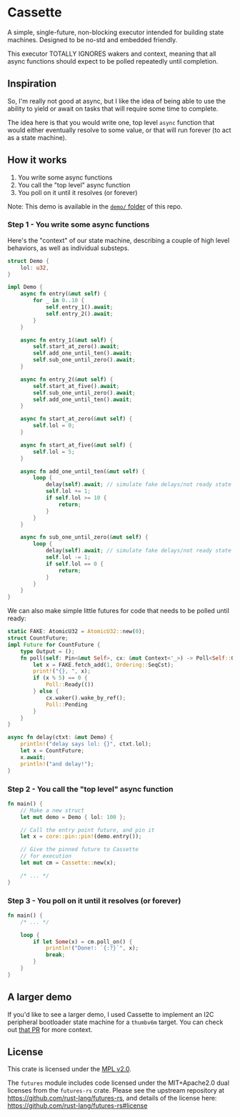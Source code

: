 # Cassette

A simple, single-future, non-blocking executor intended for building state machines. Designed to be no-std and embedded friendly.

This executor TOTALLY IGNORES wakers and context, meaning that all async functions should expect to be polled repeatedly until completion.

## Inspiration

So, I'm really not good at async, but I like the idea of being able to use the ability to yield or await on tasks that will require some time to complete.

The idea here is that you would write one, top level `async` function that would either eventually resolve to some value, or that will run forever (to act as a state machine).

## How it works

1. You write some async functions
2. You call the "top level" async function
3. You poll on it until it resolves (or forever)

Note: This demo is available in the [`demo/` folder](./demo) of this repo.

### Step 1 - You write some async functions

Here's the "context" of our state machine, describing a couple of high level behaviors, as well as individual substeps.

```rust
struct Demo {
    lol: u32,
}

impl Demo {
    async fn entry(&mut self) {
        for _ in 0..10 {
            self.entry_1().await;
            self.entry_2().await;
        }
    }

    async fn entry_1(&mut self) {
        self.start_at_zero().await;
        self.add_one_until_ten().await;
        self.sub_one_until_zero().await;
    }

    async fn entry_2(&mut self) {
        self.start_at_five().await;
        self.sub_one_until_zero().await;
        self.add_one_until_ten().await;
    }

    async fn start_at_zero(&mut self) {
        self.lol = 0;
    }

    async fn start_at_five(&mut self) {
        self.lol = 5;
    }

    async fn add_one_until_ten(&mut self) {
        loop {
            delay(self).await; // simulate fake delays/not ready state
            self.lol += 1;
            if self.lol >= 10 {
                return;
            }
        }
    }

    async fn sub_one_until_zero(&mut self) {
        loop {
            delay(self).await; // simulate fake delays/not ready state
            self.lol -= 1;
            if self.lol == 0 {
                return;
            }
        }
    }
}
```

We can also make simple little futures for code that needs to be polled until ready:

```rust
static FAKE: AtomicU32 = AtomicU32::new(0);
struct CountFuture;
impl Future for CountFuture {
    type Output = ();
    fn poll(self: Pin<&mut Self>, cx: &mut Context<'_>) -> Poll<Self::Output> {
        let x = FAKE.fetch_add(1, Ordering::SeqCst);
        print!("{}, ", x);
        if (x % 5) == 0 {
            Poll::Ready(())
        } else {
            cx.waker().wake_by_ref();
            Poll::Pending
        }
    }
}

async fn delay(ctxt: &mut Demo) {
    println!("delay says lol: {}", ctxt.lol);
    let x = CountFuture;
    x.await;
    println!("and delay!");
}
```

### Step 2 - You call the "top level" async function

```rust
fn main() {
    // Make a new struct
    let mut demo = Demo { lol: 100 };

    // Call the entry point future, and pin it
    let x = core::pin::pin!(demo.entry());

    // Give the pinned future to Cassette
    // for execution
    let mut cm = Cassette::new(x);

    /* ... */
}
```

### Step 3 - You poll on it until it resolves (or forever)

```rust
fn main() {
    /* ... */

    loop {
        if let Some(x) = cm.poll_on() {
            println!("Done!: `{:?}`", x);
            break;
        }
    }
}
```

## A larger demo

If you'd like to see a larger demo, I used Cassette to implement an I2C peripheral bootloader state machine for a `thumbv6m` target. You can check out [that PR](https://github.com/sprocket-board/sprocket-boot/pull/1) for more context.

## License

This crate is licensed under the [MPL v2.0](./LICENSE).

The `futures` module includes code licensed under the MIT+Apache2.0 dual
licenses from the `futures-rs` crate. Please see the upstream
repository at https://github.com/rust-lang/futures-rs, and details
of the license here: https://github.com/rust-lang/futures-rs#license
